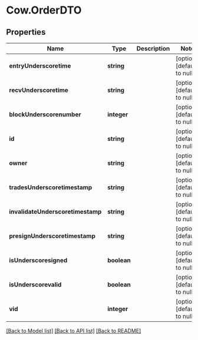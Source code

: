 # Cow.OrderDTO

## Properties
Name | Type | Description | Notes
------------ | ------------- | ------------- | -------------
**entryUnderscoretime** | **string** |  | [optional] [default to null]
**recvUnderscoretime** | **string** |  | [optional] [default to null]
**blockUnderscorenumber** | **integer** |  | [optional] [default to null]
**id** | **string** |  | [optional] [default to null]
**owner** | **string** |  | [optional] [default to null]
**tradesUnderscoretimestamp** | **string** |  | [optional] [default to null]
**invalidateUnderscoretimestamp** | **string** |  | [optional] [default to null]
**presignUnderscoretimestamp** | **string** |  | [optional] [default to null]
**isUnderscoresigned** | **boolean** |  | [optional] [default to null]
**isUnderscorevalid** | **boolean** |  | [optional] [default to null]
**vid** | **integer** |  | [optional] [default to null]

[[Back to Model list]](../README.md#documentation-for-models) [[Back to API list]](../README.md#documentation-for-api-endpoints) [[Back to README]](../README.md)


